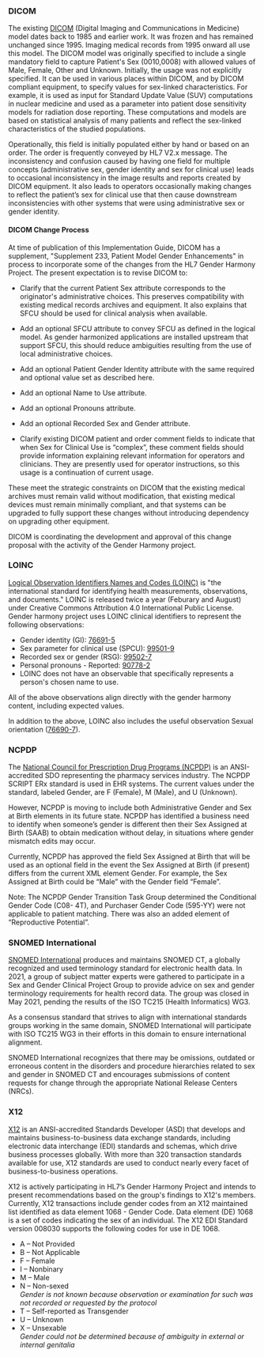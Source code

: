 <!-- Updates based on Jira tickets 
Date             Jira ticket        Updated by                   Comment
2023-06-14       OTHER-2609         Joanie Harper                Added hyphen per Jira ticket https://jira.hl7.org/browse/OTHER-2609
2023-08-22      OTHER-2710          Rob McClure                 Added LOINC section, arranged sections in alpha order

-->

### DICOM

The existing [DICOM](https://www.dicomstandard.org) (Digital Imaging and 
Communications in Medicine) model dates back to 1985 and earlier work. It 
was frozen and has remained unchanged since 1995. Imaging medical records
from 1995 onward all use this model. The DICOM model was originally
specified to include a single mandatory field to capture Patient's Sex
(0010,0008) with allowed values of Male, Female, Other and
Unknown. Initially, the usage was not explicitly specified. It can be
used in various places within DICOM, and by DICOM compliant equipment,
to specify values for sex-linked characteristics. For example, it is
used as input for Standard Update Value (SUV) computations in nuclear
medicine and used as a parameter into patient dose sensitivity models
for radiation dose reporting. These computations and models are based
on statistical analysis of many patients and reflect the sex-linked
characteristics of the studied populations.

Operationally, this field is initially populated either by hand or
based on an order. The order is frequently conveyed by HL7 V2.x
message. The inconsistency and confusion caused by having one field
for multiple concepts (administrative sex, gender identity and sex for
clinical use) leads to occasional inconsistency in the image results
and reports created by DICOM equipment. It also leads to operators
occasionally making changes to reflect the patient’s sex for clinical
use that then cause downstream inconsistencies with other systems that
were using administrative sex or gender identity.

#### DICOM Change Process

At time of publication of this Implementation Guide, DICOM has a supplement, 
"Supplement 233, Patient Model Gender Enhancements" in process
to incorporate some of the changes from the HL7 Gender Harmony
Project. The present expectation is to revise DICOM to:

- Clarify that the current Patient Sex attribute corresponds to the
originator's administrative choices.  This preserves compatibility
with existing medical records archives and equipment. It also explains
that SFCU should be used for clinical analysis when available.

- Add an optional SFCU attribute to convey SFCU as defined in the
logical model. As gender harmonized applications are installed
upstream that support SFCU, this should reduce ambiguities resulting
from the use of local administrative choices.

- Add an optional Patient Gender Identity attribute with the same
required and optional value set as described here. 

- Add an optional Name to Use attribute.

- Add an optional Pronouns attribute.

- Add an optional Recorded Sex and Gender attribute.

- Clarify existing DICOM patient and order comment fields to indicate
that when Sex for Clinical Use is “complex”, these comment fields
should provide information explaining relevant information for
operators and clinicians. They are presently used for operator
instructions, so this usage is a continuation of current usage.

These meet the strategic constraints on DICOM that the existing
medical archives must remain valid without modification, that existing
medical devices must remain minimally compliant, and that systems can
be upgraded to fully support these changes without introducing
dependency on upgrading other equipment.

DICOM is coordinating the development and approval of this change
proposal with the activity of the Gender Harmony project. 

### LOINC
[Logical Observation Identifiers Names and Codes (LOINC)](https://loinc.org/) is "the international standard for identifying health measurements, observations, and documents." LOINC is released twice a year (Feburary and August) under Creative Commons Attribution 4.0 International Public License. Gender harmony project uses LOINC clinical identifiers to represent the following observations:

- Gender identity (GI): [76691-5](https://loinc.org/76691-5/)
- Sex parameter for clinical use (SPCU): [99501-9](https://loinc.org/99501-9/)
- Recorded sex or gender (RSG): [99502-7](https://loinc.org/99502-7/)
- Personal pronouns - Reported: [90778-2](https://loinc.org/90778-2/)
- LOINC does not have an observable that specifically represents a person's chosen name to use.

All of the above observations align directly with the gender harmony content, including expected values. 

In addition to the above, LOINC also includes the useful observation Sexual orientation ([76690-7](https://loinc.org/76690-7/)).

### NCPDP
The [National Council for Prescription Drug Programs (NCPDP)](https://www.ncpdp.org) is an ANSI-accredited SDO representing the pharmacy services industry. The NCPDP SCRIPT ERx standard is used in EHR systems. The current values under the standard, labeled Gender, are F (Female), M (Male), and U (Unknown).

However, NCPDP is moving to include both Administrative Gender and Sex at Birth elements in its future state. NCPDP has identified a business need to identify when someone’s gender is different then their Sex Assigned at Birth (SAAB) to obtain medication without delay, in situations where gender mismatch edits may occur.

Currently, NCPDP has approved the field Sex Assigned at Birth that will be used as an optional field in the event the Sex Assigned at Birth (if present) differs from the current XML element Gender. For example, the Sex Assigned at Birth could be “Male” with the Gender field “Female”.

Note: The NCPDP Gender Transition Task Group determined the Conditional Gender Code (C08- 4T), and Purchaser Gender Code (595-YY) were not applicable to patient matching. There was also an added element of “Reproductive Potential”.

### SNOMED International
[SNOMED International](https://www.snomed.org) produces and maintains SNOMED CT, a globally recognized and used terminology standard for electronic health data. In 2021, a group of subject matter experts were gathered to participate in a Sex and Gender Clinical Project Group to provide advice on sex and gender terminology requirements for health record data. The group was closed in May 2021, pending the results of the ISO TC215 (Health Informatics) WG3. 

As a consensus standard that strives to align with international standards groups working in the same domain, SNOMED International will participate with ISO TC215 WG3 in their efforts in this domain to ensure international alignment. 

SNOMED International recognizes that there may be omissions, outdated or erroneous content in the disorders and procedure hierarchies related to sex and gender in SNOMED CT and encourages submissions of content requests for change through the appropriate National Release Centers (NRCs). 

### X12
[X12](https://x12.org) is an ANSI-accredited Standards Developer (ASD) that develops and maintains business-to-business
data exchange standards, including electronic data interchange (EDI) standards and schemas, which drive
business processes globally. With more than 320 transaction standards available for use, X12 standards
are used to conduct nearly every facet of business-to-business operations.

X12 is actively participating in HL7’s Gender Harmony Project and intends to present recommendations
based on the group's findings to X12's members. Currently, X12 transactions include gender codes from
an X12 maintained list identified as data element 1068 - Gender Code. Data element (DE) 1068 is a set of
codes indicating the sex of an individual. The X12 EDI Standard version 008030 supports the following
codes for use in DE 1068.

* A – Not Provided
* B – Not Applicable
* F – Female
* I – Nonbinary
* M – Male
* N – Non-sexed <br />*Gender is not known because observation or examination for such was not recorded or requested by the protocol*
* T – Self-reported as Transgender
* U – Unknown
* X – Unsexable <br />*Gender could not be determined because of ambiguity in external or internal genitalia*